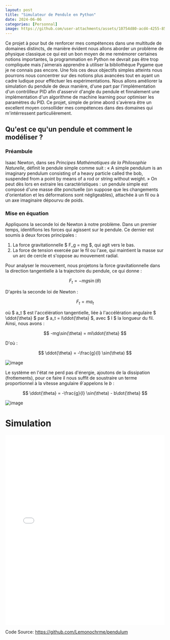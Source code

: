 ```yaml
---
layout: post
title: "Simulateur de Pendule en Python"
date: 2024-06-06
categories: [Personnal]
image: https://github.com/user-attachments/assets/10754d80-acd4-4255-85b6-76317070e86f
---
```


Ce projet à pour but de renforcer mes compétences dans une multitude de domaines distincts, de manière évident nous allons aborder un problème de physique classique ce qui est un bon moyen de me remémorer certaines notions importantes, la programmation en Python ne devrait pas être trop compliquée mais j'aimerais apprendre à utiliser la bibliothèque Pygame que je ne connais pas encore. Une fois ces deux objectifs simples atteints nous pourrons nous concentrer sur des notions plus avancées tout en ayant un cadre ludique pour efféctuer les expérimentations. Nous allons améliorer la simulation du pendule de deux manière, d'une part par l'implémentation d'un contrôlleur PID afin d'asservir d'angle du pendule et finnalement une implémentation d'un algorithme de machine learning pour optimiser les paramètres du PID. Ce projet, simple de prime abord s'avèrera être un excellent moyen consollider mes compétences dans des domaines qui m'intérressent particulièrement.


## Qu'est ce qu'un pendule et comment le modéliser ?

### Préambule

Isaac Newton, dans ses *Principes Mathématiques de la Philosophie Naturelle*, définit le pendule simple comme suit : « A simple pendulum is an imaginary pendulum consisting of a heavy particle called the bob, suspended from a point by means of a rod or string without weight. » On peut dès lors en extraire les caractéristiques : un pendule simple est composé d'une masse dite ponctuelle (on suppose que les changements d'orientation et les déformations sont négligeables), attachée à un fil ou à un axe imaginaire dépourvu de poids.

### Mise en équation

Appliquons la seconde loi de Newton à notre problème. Dans un premier temps, identifions les forces qui agissent sur le pendule. Ce dernier est soumis à deux forces principales : 

1. La force gravitationnelle $ F_g = mg $, qui agit vers le bas.
2. La force de tension exercée par le fil ou l'axe, qui maintient la masse sur un arc de cercle et s'oppose au mouvement radial.

Pour analyser le mouvement, nous projetons la force gravitationnelle dans la direction tangentielle à la trajectoire du pendule, ce qui donne :

$$
F_t = -mg \sin(\theta)
$$

D'après la seconde loi de Newton :

$$
F_t = ma_t
$$

où $ a_t $ est l'accélération tangentielle, liée à l'accélération angulaire $ \ddot{\theta} $ par $ a_t = l\ddot{\theta} $, avec $ l $ la longueur du fil. Ainsi, nous avons :

$$
-mg\sin(\theta) = ml\ddot{\theta}
$$

D'où :

$$
\ddot{\theta} = -\frac{g}{l} \sin(\theta)
$$

![image](https://github.com/user-attachments/assets/1e95c3c2-cb97-4015-9c28-05c35a468090)


Le système en l'état ne perd pas d'énergie, ajoutons de la dissipation (frottements), pour ce faire il nous suffit de soustraire un terme proportionnel à la vitesse angulaire $\dot{\theta}$ appelons le $b$ :

$$
\ddot{\theta} = -\frac{g}{l} \sin(\theta) - b\dot{\theta}
$$

![image](https://github.com/user-attachments/assets/826ded21-67d0-4036-bd2b-da2be71363c7)


# Simulation

<embed src="{{ site.baseurl }}/simulations/pendulum.html" width="100%" height="600px">



Code Source: https://github.com/Lemonochrme/pendulum
